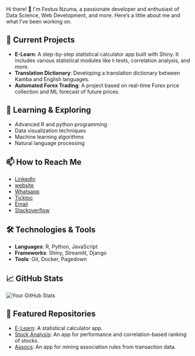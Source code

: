 Hi there! 👋 I'm Festus Nzuma, a passionate developer and enthusiast of Data Science, Web Development, and more. Here’s a little about me and what I’ve been working on.

## 🔭 Current Projects
- **E-Learn**: A step-by-step statistical calculator app built with Shiny. It includes various statistical modules like t-tests, correlation analysis, and more.
- **Translation Dictionary**: Developing a translation dictionary between Kamba and English languages.
- **Automated Forex Trading**: A project based on real-time Forex price collection and ML forecast of future prices.

## 🌱 Learning & Exploring
- Advanced R and python programming
- Data visualization techniques
- Machine learning algorithms
- Natural language processing

## 📫 How to Reach Me
- [LinkedIn](https://www.linkedin.com/in/festus-nzuma-26580163)
- [website](https://statisticsguru1.github.io/portfolio/)
- [Whatsapp](+254706815783)
- [Ticktoc](@tinda_254)
- [Email](mutindafestus27@gmail.com)
- [Stackoverflow](https://stackoverflow.com/users/9406005/mutinda-festus)

## 🛠️ Technologies & Tools
- **Languages**: R, Python, JavaScript
- **Frameworks**: Shiny, Streamlit, Django
- **Tools**: Git, Docker, Pagedown

## 📈 GitHub Stats
![Your GitHub Stats](https://github-readme-stats.vercel.app/api?username=statisticsguru1&show_icons=true)

## 🌟 Featured Repositories
- [E-Learn](https://github.com/statisticsguru1/E_learn): A statistical calculator app.
- [Stock Analysis](https://github.com/statisticsguru1/stock-correlapp): An app for performance and correlation-based ranking of stocks.
- [Assocs](https://github.com/statisticsguru1/Assocs): An app for mining association rules from transaction data.
